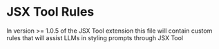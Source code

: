 # JSX Tool Rules

In version >= 1.0.5 of the JSX Tool extension this file will contain custom rules that will assist LLMs in styling prompts through JSX Tool